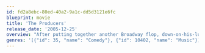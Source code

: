 ```yaml
---
id: fd2a8ebc-80ed-40a2-9a1c-dd5d3121e6fc
blueprint: movie
title: 'The Producers'
release_date: '2005-12-25'
overview: "After putting together another Broadway flop, down-on-his-luck producer Max Bialystock teams up with timid accountant Leo Bloom in a get-rich-quick scheme to put on the world's worst show."
genres: '[{"id": 35, "name": "Comedy"}, {"id": 10402, "name": "Music"}]'
---
```

